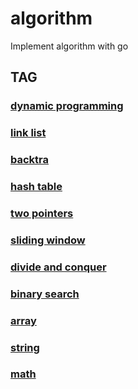# algorithm
Implement algorithm with go

## TAG

### [dynamic programming](https://github.com/cocowh/algorithm/blob/master/tag/dynamic-programming.md)

### [link list](https://github.com/cocowh/algorithm/blob/master/tag/link-list.md)

### [backtra](https://github.com/cocowh/algorithm/blob/master/tag/backtra.md)

### [hash table](https://github.com/cocowh/algorithm/blob/master/tag/hash-table.md)

### [two pointers](https://github.com/cocowh/algorithm/blob/master/tag/two-pointers.md)

### [sliding window](https://github.com/cocowh/algorithm/blob/master/tag/sliding-window.md)

### [divide and conquer](https://github.com/cocowh/algorithm/blob/master/tag/divide-and-conquer.md)

### [binary search](https://github.com/cocowh/algorithm/blob/master/tag/binary-search.md)

### [array](https://github.com/cocowh/algorithm/blob/master/tag/array.md)

### [string](https://github.com/cocowh/algorithm/blob/master/tag/string.md)

### [math](https://github.com/cocowh/algorithm/blob/master/tag/math.md)